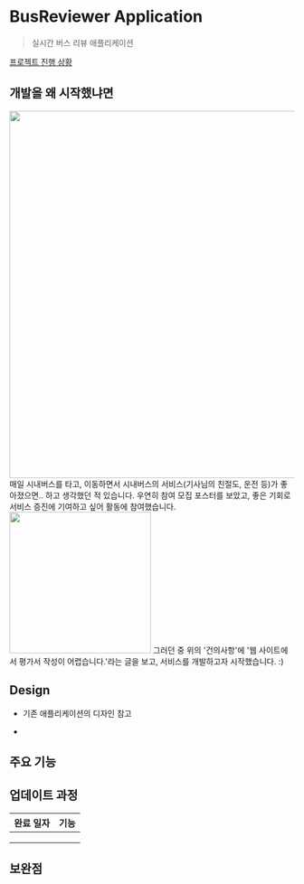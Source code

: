 # BusReviewer Application

> 실시간 버스 리뷰 애플리케이션

[프로젝트 진행 상황](https://dkanxmstmdgml.tistory.com/419?category=745657)

## 개발을 왜 시작했냐면
<img src="https://user-images.githubusercontent.com/53897151/114274251-825f1100-9a58-11eb-8033-fef369e33902.png" width="650">
매일 시내버스를 타고, 이동하면서 시내버스의 서비스(기사님의 친절도, 운전 등)가 좋아졌으면.. 하고 생각했던 적 있습니다.   
우연히 참여 모집 포스터를 보았고, 좋은 기회로 서비스 증진에 기여하고 싶어 활동에 참여했습니다.   

<img src="https://user-images.githubusercontent.com/53897151/114274260-8a1eb580-9a58-11eb-8fd9-f88325f546a9.png" width="250">
그러던 중 위의 '건의사항'에 '웹 사이트에서 평가서 작성이 어렵습니다.'라는 글을 보고, 서비스를 개발하고자 시작했습니다. :)

## Design
- 기존 애플리케이션의 디자인 참고


- 

## 주요 기능

## 업데이트 과정
|완료 일자        |   기능|
|:------------|:------------------------
|  |  |
|  |  |
|  |  |

## 보완점
